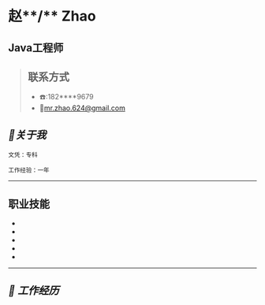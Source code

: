 # 赵**/** Zhao

##  Java工程师

> ## 联系方式
>
> - :telephone::182****9679
> - :email:<mr.zhao.624@gmail.com>

## ***:bookmark:关于我***

    ​文凭：专科

    ​工作经验：一年

***
## 职业技能 
- 
- 
- 
- 
- 

***
## ***:bookmark: 工作经历***





